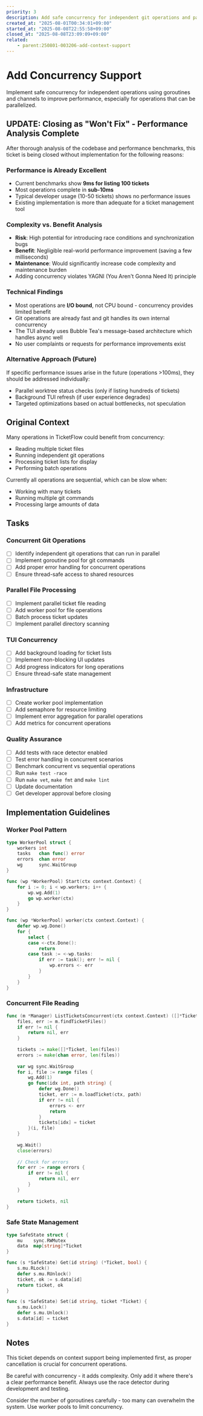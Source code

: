 ```yaml
---
priority: 3
description: Add safe concurrency for independent git operations and parallel file processing
created_at: "2025-08-01T00:34:01+09:00"
started_at: "2025-08-08T22:55:58+09:00"
closed_at: "2025-08-08T23:09:09+09:00"
related:
    - parent:250801-003206-add-context-support
---
```


# Add Concurrency Support

Implement safe concurrency for independent operations using goroutines and channels to improve performance, especially for operations that can be parallelized.

## UPDATE: Closing as "Won't Fix" - Performance Analysis Complete

After thorough analysis of the codebase and performance benchmarks, this ticket is being closed without implementation for the following reasons:

### Performance is Already Excellent
- Current benchmarks show **9ms for listing 100 tickets**
- Most operations complete in **sub-10ms** 
- Typical developer usage (10-50 tickets) shows no performance issues
- Existing implementation is more than adequate for a ticket management tool

### Complexity vs. Benefit Analysis
- **Risk**: High potential for introducing race conditions and synchronization bugs
- **Benefit**: Negligible real-world performance improvement (saving a few milliseconds)
- **Maintenance**: Would significantly increase code complexity and maintenance burden
- Adding concurrency violates YAGNI (You Aren't Gonna Need It) principle

### Technical Findings
- Most operations are **I/O bound**, not CPU bound - concurrency provides limited benefit
- Git operations are already fast and git handles its own internal concurrency
- The TUI already uses Bubble Tea's message-based architecture which handles async well
- No user complaints or requests for performance improvements exist

### Alternative Approach (Future)
If specific performance issues arise in the future (operations >100ms), they should be addressed individually:
- Parallel worktree status checks (only if listing hundreds of tickets)
- Background TUI refresh (if user experience degrades)
- Targeted optimizations based on actual bottlenecks, not speculation

## Original Context

Many operations in TicketFlow could benefit from concurrency:
- Reading multiple ticket files
- Running independent git operations
- Processing ticket lists for display
- Performing batch operations

Currently all operations are sequential, which can be slow when:
- Working with many tickets
- Running multiple git commands
- Processing large amounts of data

## Tasks

### Concurrent Git Operations
- [ ] Identify independent git operations that can run in parallel
- [ ] Implement goroutine pool for git commands
- [ ] Add proper error handling for concurrent operations
- [ ] Ensure thread-safe access to shared resources

### Parallel File Processing
- [ ] Implement parallel ticket file reading
- [ ] Add worker pool for file operations
- [ ] Batch process ticket updates
- [ ] Implement parallel directory scanning

### TUI Concurrency
- [ ] Add background loading for ticket lists
- [ ] Implement non-blocking UI updates
- [ ] Add progress indicators for long operations
- [ ] Ensure thread-safe state management

### Infrastructure
- [ ] Create worker pool implementation
- [ ] Add semaphore for resource limiting
- [ ] Implement error aggregation for parallel operations
- [ ] Add metrics for concurrent operations

### Quality Assurance
- [ ] Add tests with race detector enabled
- [ ] Test error handling in concurrent scenarios
- [ ] Benchmark concurrent vs sequential operations
- [ ] Run `make test -race`
- [ ] Run `make vet`, `make fmt` and `make lint`
- [ ] Update documentation
- [ ] Get developer approval before closing

## Implementation Guidelines

### Worker Pool Pattern
```go
type WorkerPool struct {
    workers int
    tasks   chan func() error
    errors  chan error
    wg      sync.WaitGroup
}

func (wp *WorkerPool) Start(ctx context.Context) {
    for i := 0; i < wp.workers; i++ {
        wp.wg.Add(1)
        go wp.worker(ctx)
    }
}

func (wp *WorkerPool) worker(ctx context.Context) {
    defer wp.wg.Done()
    for {
        select {
        case <-ctx.Done():
            return
        case task := <-wp.tasks:
            if err := task(); err != nil {
                wp.errors <- err
            }
        }
    }
}
```

### Concurrent File Reading
```go
func (m *Manager) ListTicketsConcurrent(ctx context.Context) ([]*Ticket, error) {
    files, err := m.findTicketFiles()
    if err != nil {
        return nil, err
    }
    
    tickets := make([]*Ticket, len(files))
    errors := make(chan error, len(files))
    
    var wg sync.WaitGroup
    for i, file := range files {
        wg.Add(1)
        go func(idx int, path string) {
            defer wg.Done()
            ticket, err := m.loadTicket(ctx, path)
            if err != nil {
                errors <- err
                return
            }
            tickets[idx] = ticket
        }(i, file)
    }
    
    wg.Wait()
    close(errors)
    
    // Check for errors
    for err := range errors {
        if err != nil {
            return nil, err
        }
    }
    
    return tickets, nil
}
```

### Safe State Management
```go
type SafeState struct {
    mu    sync.RWMutex
    data  map[string]*Ticket
}

func (s *SafeState) Get(id string) (*Ticket, bool) {
    s.mu.RLock()
    defer s.mu.RUnlock()
    ticket, ok := s.data[id]
    return ticket, ok
}

func (s *SafeState) Set(id string, ticket *Ticket) {
    s.mu.Lock()
    defer s.mu.Unlock()
    s.data[id] = ticket
}
```

## Notes

This ticket depends on context support being implemented first, as proper cancellation is crucial for concurrent operations.

Be careful with concurrency - it adds complexity. Only add it where there's a clear performance benefit. Always use the race detector during development and testing.

Consider the number of goroutines carefully - too many can overwhelm the system. Use worker pools to limit concurrency.